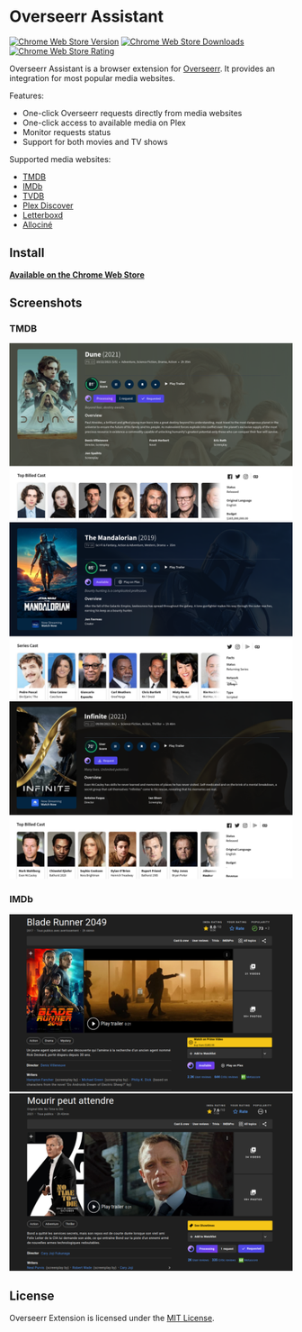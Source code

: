 # Overseerr Assistant

[![Chrome Web Store Version](https://img.shields.io/chrome-web-store/v/hopnjiadheaagfhpipecoamoegijhnij.svg?style=flat-square)](https://chrome.google.com/webstore/detail/hopnjiadheaagfhpipecoamoegijhnij)
[![Chrome Web Store Downloads](https://img.shields.io/chrome-web-store/d/hopnjiadheaagfhpipecoamoegijhnij.svg?style=flat-square)](https://chrome.google.com/webstore/detail/hopnjiadheaagfhpipecoamoegijhnij/reviews)
[![Chrome Web Store Rating](https://img.shields.io/chrome-web-store/stars/hopnjiadheaagfhpipecoamoegijhnij.svg?style=flat-square)](https://chrome.google.com/webstore/detail/hopnjiadheaagfhpipecoamoegijhnij/reviews)

Overseerr Assistant is a browser extension for [Overseerr](https://github.com/sct/overseerr). It provides an integration for most popular media websites.

Features:
- One-click Overseerr requests directly from media websites
- One-click access to available media on Plex
- Monitor requests status
- Support for both movies and TV shows

Supported media websites:
- [TMDB](https://www.themoviedb.org/)
- [IMDb](https://www.imdb.com/)
- [TVDB](https://thetvdb.com/)
- [Plex Discover](https://app.plex.tv/desktop/#!/media/tv.plex.provider.discover?source=home)
- [Letterboxd](https://letterboxd.com/)
- [Allociné](https://www.allocine.fr/)

## Install

**[Available on the Chrome Web Store](https://chrome.google.com/webstore/detail/hopnjiadheaagfhpipecoamoegijhnij)**  

## Screenshots

### TMDB
![Screenshot-1](images/screenshot-1.png)
![Screenshot-2](images/screenshot-2.png)
![Screenshot-3](images/screenshot-3.png)

### IMDb
![Screenshot-4](images/screenshot-4.png)
![Screenshot-5](images/screenshot-5.png)

## License

Overseerr Extension is licensed under the [MIT License](LICENSE).
